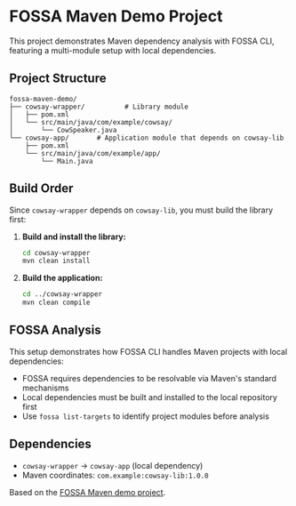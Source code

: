 # FOSSA Maven Demo Project

This project demonstrates Maven dependency analysis with FOSSA CLI, featuring a multi-module setup with local dependencies.

## Project Structure

```
fossa-maven-demo/
├── cowsay-wrapper/          # Library module
│   ├── pom.xml
│   └── src/main/java/com/example/cowsay/
│       └── CowSpeaker.java
└── cowsay-app/       # Application module that depends on cowsay-lib
    ├── pom.xml
    └── src/main/java/com/example/app/
        └── Main.java
```

## Build Order

Since `cowsay-wrapper` depends on `cowsay-lib`, you must build the library first:

1. **Build and install the library:**
   ```bash
   cd cowsay-wrapper
   mvn clean install
   ```

2. **Build the application:**
   ```bash
   cd ../cowsay-wrapper
   mvn clean compile
   ```

## FOSSA Analysis

This setup demonstrates how FOSSA CLI handles Maven projects with local dependencies:

- FOSSA requires dependencies to be resolvable via Maven's standard mechanisms
- Local dependencies must be built and installed to the local repository first
- Use `fossa list-targets` to identify project modules before analysis

## Dependencies

- `cowsay-wrapper` → `cowsay-app` (local dependency)
- Maven coordinates: `com.example:cowsay-lib:1.0.0`

Based on the [FOSSA Maven demo project](https://github.com/cmboling/fossa-maven-demo).
